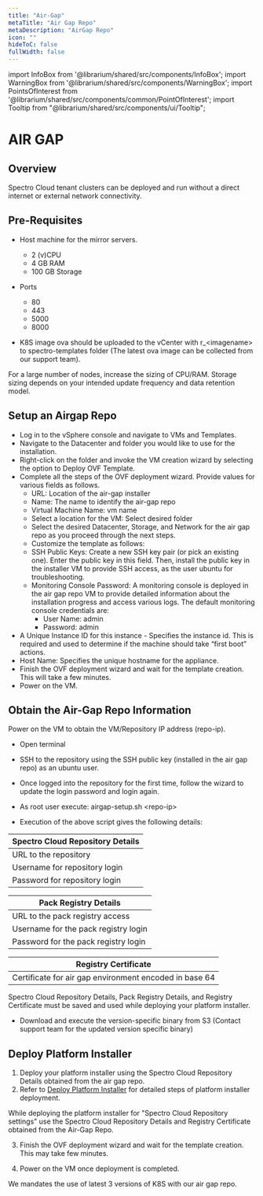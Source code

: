 ```yaml
---
title: "Air-Gap"
metaTitle: "Air Gap Repo"
metaDescription: "AirGap Repo"
icon: ""
hideToC: false
fullWidth: false
---
```


import InfoBox from '@librarium/shared/src/components/InfoBox';
import WarningBox from '@librarium/shared/src/components/WarningBox';
import PointsOfInterest from '@librarium/shared/src/components/common/PointOfInterest';
import Tooltip from "@librarium/shared/src/components/ui/Tooltip";



# AIR GAP

## Overview

Spectro Cloud tenant clusters can be deployed and run without a direct internet or external network connectivity.

## Pre-Requisites
* Host machine for the mirror servers.

	* 2 (v)CPU
	* 4 GB RAM
	* 100 GB Storage
* Ports

	* 80 
	* 443 
	* 5000 
	* 8000
* K8S image ova should be uploaded to the vCenter with r_&lt;imagename&gt; to spectro-templates folder (The latest ova image can be collected from our support team).
	
<InfoBox>

For a large number of nodes, increase the sizing of CPU/RAM.
Storage sizing depends on your intended update frequency and data retention model.

</InfoBox>

## Setup an Airgap Repo

* Log in to the vSphere console and navigate to VMs and Templates.
* Navigate to the Datacenter and folder you would like to use for the installation.
* Right-click on the folder and invoke the VM creation wizard by selecting the option to Deploy OVF Template.
* Complete all the steps of the OVF deployment wizard. Provide values for various fields as follows.
  * URL: Location of the air-gap installer
  * Name: The name to identify the air-gap repo
  * Virtual Machine Name: vm name
  * Select a location for the VM: Select desired folder
  * Select the desired Datacenter, Storage, and Network for the air gap repo as you proceed through the next steps. 
  * Customize the template as follows:
  * SSH Public Keys: Create a new SSH key pair (or pick an existing one). Enter the public key in this field. Then, install the public key in the installer VM to provide SSH access, as the user ubuntu for troubleshooting.
  * Monitoring Console Password: A monitoring console is deployed in the air gap repo VM to provide detailed information about the installation progress and access various logs. The default monitoring console credentials are:		
    * User Name: admin
    * Password: admin
* A Unique Instance ID for this instance - Specifies the instance id. This is required and used to determine if the machine should take “first boot” actions.
* Host Name: Specifies the unique hostname for the appliance.
* Finish the OVF deployment wizard and wait for the template creation. This will take a few minutes.
* Power on the VM.

## Obtain the Air-Gap Repo Information

Power on the VM to obtain the VM/Repository IP address (repo-ip). 
* Open terminal
* SSH to the repository using the SSH public key (installed in the air gap repo) as an ubuntu user.
* Once logged into the repository for the first time, follow the wizard to update the login password and login again.
* As root user execute: airgap-setup.sh &lt;repo-ip&gt;

* Execution of the above script gives the following details:

|Spectro Cloud Repository Details|
|---|
|URL to the repository|
|Username for repository login|
|Password for repository login|

|Pack Registry Details|
|---|
|URL to the pack registry access|
|Username for the pack registry login|
|Password for the pack registry login|

|Registry Certificate|
|--|
|Certificate for air gap environment encoded in base 64|


<InfoBox>
Spectro Cloud Repository Details, Pack Registry Details, and Registry Certificate must be saved and used while deploying your platform installer.
</InfoBox>


* Download and execute the version-specific binary from S3 (Contact support team for the updated version specific binary)


## Deploy Platform Installer

1. Deploy your platform installer using the Spectro Cloud Repository Details obtained from the air gap repo.
2. Refer to [Deploy Platform Installer](/enterprise-version/deploying-the-platform-installer/#deployplatforminstaller) for detailed steps of platform installer deployment. 

<WarningBox>
While deploying the platform installer for "Spectro Cloud Repository settings" use the Spectro Cloud Repository Details and Registry Certificate obtained from the Air-Gap Repo.
</WarningBox>

3. Finish the OVF deployment wizard and wait for the template creation. This may take few minutes.

4. Power on the VM once deployment is completed.

<WarningBox>
We mandates the use of latest 3 versions of K8S with our air gap repo.
</WarningBox>
